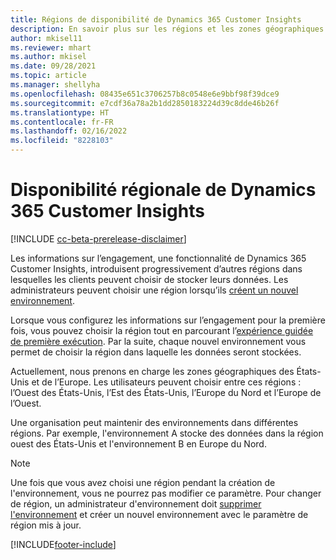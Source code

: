 ```yaml
---
title: Régions de disponibilité de Dynamics 365 Customer Insights
description: En savoir plus sur les régions et les zones géographiques dans lesquelles le service est déployé.
author: mkisel11
ms.reviewer: mhart
ms.author: mkisel
ms.date: 09/28/2021
ms.topic: article
ms.manager: shellyha
ms.openlocfilehash: 08435e651c3706257b8c0548e6e9bbf98f39dce9
ms.sourcegitcommit: e7cdf36a78a2b1dd2850183224d39c8dde46b26f
ms.translationtype: HT
ms.contentlocale: fr-FR
ms.lasthandoff: 02/16/2022
ms.locfileid: "8228103"
---
```

# <a name="regional-availability-for-dynamics-365-customer-insights"></a>Disponibilité régionale de Dynamics 365 Customer Insights

[!INCLUDE [cc-beta-prerelease-disclaimer](includes/cc-beta-prerelease-disclaimer.md)]

Les informations sur l’engagement, une fonctionnalité de Dynamics 365 Customer Insights, introduisent progressivement d’autres régions dans lesquelles les clients peuvent choisir de stocker leurs données. Les administrateurs peuvent choisir une région lorsqu’ils [créent un nouvel environnement](create-new-environment.md). 

Lorsque vous configurez les informations sur l’engagement pour la première fois, vous pouvez choisir la région tout en parcourant l’[expérience guidée de première exécution](quickstart.md). Par la suite, chaque nouvel environnement vous permet de choisir la région dans laquelle les données seront stockées.

Actuellement, nous prenons en charge les zones géographiques des États-Unis et de l’Europe. Les utilisateurs peuvent choisir entre ces régions : l’Ouest des États-Unis, l’Est des États-Unis, l’Europe du Nord et l’Europe de l’Ouest.

Une organisation peut maintenir des environnements dans différentes régions. Par exemple, l'environnement A stocke des données dans la région ouest des États-Unis et l'environnement B en Europe du Nord.

> [!NOTE]
> Une fois que vous avez choisi une région pendant la création de l'environnement, vous ne pourrez pas modifier ce paramètre. Pour changer de région, un administrateur d'environnement doit [supprimer l'environnement](manage-environments-workspaces.md#delete-an-environment) et créer un nouvel environnement avec le paramètre de région mis à jour.


[!INCLUDE[footer-include](../includes/footer-banner.md)]
